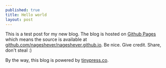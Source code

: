 ```yaml
---
published: true
title: Hello world
layout: post
---
```

This is a test post for my new blog. The blog is hosted on [Github Pages](http://pages.github.com/) which means the source is available at [github.com/nageshever/nageshever.github.io](http://github.com/nageshever/nageshever.github.io). Be nice. Give credit. Share, don't steal :)

By the way, this blog is powered by [tinypress.co](https://tinypress.co).